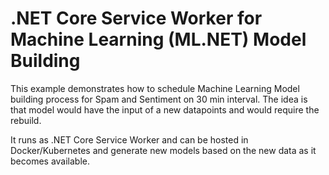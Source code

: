 ﻿# .NET Core Service Worker for Machine Learning (ML.NET) Model Building

This example demonstrates how to schedule Machine Learning Model building process for Spam and Sentiment on 30 min interval.
The idea is that model would have the input of a new datapoints and would require the rebuild.

It runs as .NET Core Service Worker and can be hosted in Docker/Kubernetes and generate new models based on the new data as it becomes
available.


